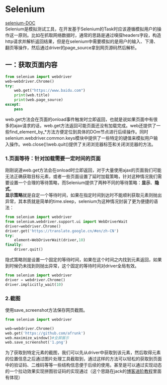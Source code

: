 # Selenium
[selenium-DOC](https://selenium-python.readthedocs.io/getting-started.html)<br>
Selenium是模拟测试工具，在开发基于Selenium的Task时应该遵循模拟用户的操作这一原则。比如在抓取网络数据时，通常的思路是通过嗅探headers字段，构造http请求并解析返回结果，但是在selenium中需要模拟的是用户的输入、下滑、翻页等操作，然后通过driver的page_source拿到网页源码然后解析。
## 一：获取页面内容
```python
from selenium import webdriver
web=webdriver.Chrome()
try:
	web.get("https://www.baidu.com")
	print(web.title)
	print(web.page_source)
except:
	pass
```
web.get方法会在页面的onload事件触发时立即返回，也就是说如果页面中有很多的ajax请求的话，web.get方法返回可能页面还没有加载完成。web还提供了一些find_element_by_\*方法方便定位到具体的DOm节点进行后续操作。同时selenium.webdriver.common.keys模块中提供了一些特定的键值来模拟用户输入操作。web.close()\web.quit()提供了关闭浏览器标签和关闭浏览器的方法。
### 1.页面等待：针对加载需要一定时间的页面
刚刚说道web.get方法会在onload时立即返回，对于大量使用ajax的页面我们可能无法正确获取目标元素，或者一些页面设置了延时加载策略，针对这种情况我们需要设置一个合理的等待策略，而Selenium提供了两种不同的等待策略：**显示**、**隐式**。<br>
**显示策略**就是自定一个等待时间，如果在指定时间到达时不能顺利获取元素则抛出异常，其本质就是简单的time.sleep，selenium为这种情况封装了更为便捷的语法：
```python
from selenium import webdriver
from selenium.webdriver.support.ui import WebDriverWait
driver=webdriver.Chrome()
driver.get('https://translate.google.cn/#en/zh-CN')
try:
    element=WebDriverWait(driver,10)
finally:
    driver.quit()
```
隐式策略则是设置一个固定的等待时间，如果在这个时间之内找到元素返回，如果到时候仍未找到则抛出异常，这个固定的等待时间对driver全局有效。
```python
from selenium import webdriver
driver = webdriver.Chrome()
driver.implicitly_wait(10)
```
### 2.截图
使用save_screenshot方法保存网页截图。
```python
from selenium import webdriver

web=webdriver.Chrome()
web.get('https://github.com/afrunk')
web.maximize_window()#全屏展示
web.save_screenshot('1.png')
```
为了获取到特定元素的截图，我们可以先从driver中获取到该元素，然后取得元素的位置信息之后通过图片处理工具截取到，通过这样的方法可以轻松的获取到页面中的验证码、二维码等等一些结构信息便于后续的使用。甚至是可以通过实现动态的一个拉动效果实现拼图验证码的实现通过（这个思路在jack的[博客进阶教程](http://cuijiahua.com/blog/2018/03/spider-5.html)里面有体现）
